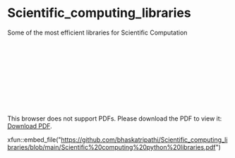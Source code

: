 # Scientific_computing_libraries
Some of the most efficient libraries for Scientific Computation 

<object data="https://github.com/bhaskatripathi/Scientific_computing_libraries/blob/main/Scientific%20computing%20python%20libraries.pdf" type="application/pdf" width="700px" height="700px">
    <embed src="https://github.com/bhaskatripathi/Scientific_computing_libraries/blob/main/Scientific%20computing%20python%20libraries.pdf">
        <p>This browser does not support PDFs. Please download the PDF to view it: <a href="https://github.com/bhaskatripathi/Scientific_computing_libraries/blob/main/Scientific%20computing%20python%20libraries.pdf">Download PDF</a>.</p>
    </embed>
</object>

xfun::embed_file("https://github.com/bhaskatripathi/Scientific_computing_libraries/blob/main/Scientific%20computing%20python%20libraries.pdf")
